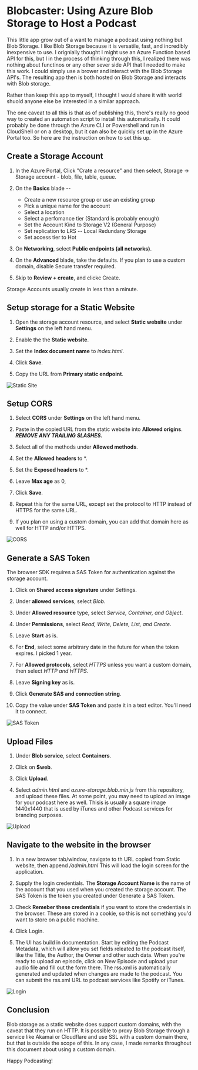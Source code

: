
# Blobcaster: Using Azure Blob Storage to Host a Podcast

This little app grow out of a want to manage a podcast using nothing but Blob Storage. I like Blob Storage because it is versatile, fast, and incredibly inexpensive to use. I orignially thought I might use an Azure Function based API for this, but I in the process of thinking through this, I realized there was nothing about functinos or any other sever side API that I needed to make this work. I could simply use a brower and interact with the Blob Storage API's. The resulting app then is both hosted on Blob Storage and interacts with Blob storage.

Rather than keep this app to myself, I thought I would share it with world shuold anyone else be interested in a similar approach. 

The one caveat to all this is that as of publishing this, there's really no good way to created an automation script to install this automatically. It could probably be done through the Azure CLI or Powershell and run in CloudShell or on a desktop, but it can also be quickly set up in the Azure Portal too. So here are the instruction on how to set this up.

## Create a Storage Account	

1. In the Azure Portal, Click "Crate a resource" and then select, Storage -> Storage account - blob, file, table, queue.

1. On the **Basics** blade -- 

	* Create a new resource group or use an existing group
	* Pick a unique name for the account
	* Select a location
	* Select a perfomance tier (Standard is probably enough)
	* Set the Account Kind to Storage V2 (General Purpose)
	* Set replication to LRS -- Local Redundany Storage
	* Set access tier to Hot

2. On **Networking**, select **Public endpoints (all networks)**.

3. On the **Advanced** blade, take the defaults. If you plan to use a custom domain, disable Secure transfer required.

4. Skip to **Review + create**, and clickc Create.

Storage Accounts usually create in less than a minute.

## Setup storage for a Static Website

1. Open the storage account resource, and select **Static website** under **Settings** on the left hand menu.

2. Enable the the **Static website**.

3. Set the **Index document name** to *index.html*.

4. Click **Save**.

5. Copy the URL from **Primary static endpoint**.

![Static Site](images/static-site.png)


## Setup CORS

1. Select **CORS** under **Settings** on the left hand menu.

2. Paste in the copied URL from the static website into **Allowed origins**. ***REMOVE ANY TRAILING SLASHES.***

3. Select all of the methods under **Allowed methods**.

4. Set the **Allowed headers** to *.

5. Set the **Exposed headers** to *.

6. Leave **Max age** as 0,

7. Click **Save**.

8. Repeat this for the same URL, except set the protocol to HTTP instead of HTTPS for the same URL.

9. If you plan on using a custom domain, you can add that domain here as well for HTTP and/or HTTPS.

![CORS](images/cors.png)

## Generate a SAS Token

The browser SDK requires a SAS Token for authentication against the storage account.

1. Click on **Shared access signature** under Settings.

2. Under **allowed services**, select *Blob*.

3. Under **Allowed resource** type, select *Service, Container, and Object*.

4. Under **Permissions**, select *Read, Write, Delete, List, and Create*.

5. Leave **Start** as is.

6. For **End**, select some arbitrary date in the future for when the token expires. I picked 1 year.

7. For **Allowed protocols**, select *HTTPS* unless you want a custom domain, then select *HTTP and HTTPS*.

8. Leave **Signing key** as is.

9. Click **Generate SAS and connection string**.

10. Copy the value under **SAS Token** and paste it in a text editor. You'll need it to connect.

![SAS Token](images/sas-token.png)

## Upload Files

1. Under **Blob service**, select **Containers**.

2. Click on **$web**.

3. Click **Upload**.

4. Select *admin.html* and *azure-storage.blob.min.js* from this repository, and upload these files. At some point, you may need to upload an image for your podcast here as well. Thisis is usually a square image 1440x1440 that is used by iTunes and other Podcast services for branding purposes.

![Upload](images/upload.png)

## Navigate to the website in the browser

1. In a new browser tab/window, navigate to th URL copied from Static website, then append */admin.html* This will load the login screen for the application.

2. Supply the login credentials. The **Storage Account Name** is the name of the account that you used when you created the storage account. The SAS Token is the token you created under Generate a SAS Token.

3. Check **Remeber these credentials** if you want to store the credentials in the browser. These are stored in a cookie, so this is not something you'd want to store on a public machine.

4. Click Login.

5. The UI has build in documentation. Start by editing the Podcast Metadata, which will allow you set fields releated to the podcast itself, like the Title, the Author, the Owner and other such data. When you're ready to upload an episode, click on New Episode and upload your audio file and fill out the form there. The rss.xml is automatically generated and updated when changes are made to the podcast. You can submit the rss.xml URL to podcast services like Spotify or iTunes.

![Login](images/login.png)

## Conclusion

Blob storage as a static website does support custom domains, with the caveat that they run on HTTP. It is possible to proxy Blob Storage through a service like Akamai or Cloudflare and use SSL with a custom domain there, but that is outside the scope of this. In any case, I made remarks throughout this document about using a custom domain.

Happy Podcasting!
